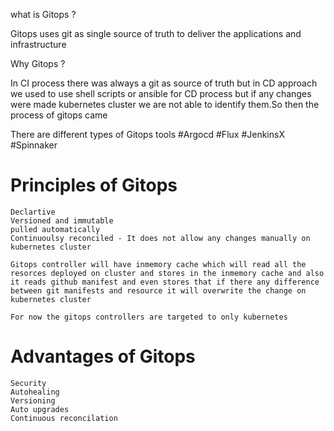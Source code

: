 what is Gitops ?
 
 Gitops uses git as single source of truth to deliver the applications and infrastructure

 Why Gitops ?

 In CI process there was always a git as source of truth but in CD approach we used to use shell scripts or ansible for CD process but if any changes were made kubernetes cluster we are not able to identify them.So then the process of gitops came

 There are different types of Gitops  tools
  #Argocd
  #Flux
  #JenkinsX
  #Spinnaker

  # Principles of Gitops
    Declartive
    Versioned and immutable
    pulled automatically
    Continuoulsy reconciled - It does not allow any changes manually on kubernetes cluster

    Gitops controller will have inmemory cache which will read all the resorces deployed on cluster and stores in the inmemory cache and also it reads github manifest and even stores that if there any difference between git manifests and resource it will overwrite the change on kubernetes cluster

    For now the gitops controllers are targeted to only kubernetes

 # Advantages of Gitops
    Security
    Autohealing
    Versioning
    Auto upgrades
    Continuous reconcilation


